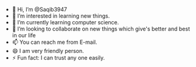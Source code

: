 - 👋 Hi, I’m @Saqib3947
- 👀 I’m interested in learning new things.
- 🌱 I’m currently learning computer science.
- 💞️ I’m looking to collaborate on new things which give's better and best in our life
- 📫 You can reach me from E-mail.
- 😄 I am very friendly person.
- ⚡ Fun fact: I can trust any one easily.

<!---
Saqib3947/Saqib3947 is a ✨ special ✨ repository because its `README.md` (this file) appears on your GitHub profile.
You can click the Preview link to take a look at your changes.
--->
